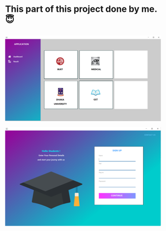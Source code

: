 # This part of this project done by me.😇 
\
![](Screenshot/frontPage.png)
\
\
![](Screenshot/signupPage.png)
